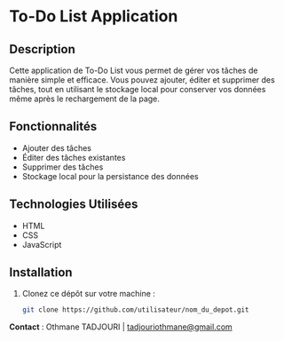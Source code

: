 # To-Do List Application

## Description
Cette application de To-Do List vous permet de gérer vos tâches de manière simple et efficace. Vous pouvez ajouter, éditer et supprimer des tâches, tout en utilisant le stockage local pour conserver vos données même après le rechargement de la page.

## Fonctionnalités
- Ajouter des tâches
- Éditer des tâches existantes
- Supprimer des tâches
- Stockage local pour la persistance des données

## Technologies Utilisées
- HTML
- CSS
- JavaScript

## Installation
1. Clonez ce dépôt sur votre machine :
   ```bash
   git clone https://github.com/utilisateur/nom_du_depot.git

**Contact** : Othmane TADJOURI | tadjouriothmane@gmail.com
